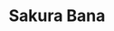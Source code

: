 ---
layout: place
title: "Sakura Bana"
permalink: /nebraska/omaha/sakura-bana.html
stateAbbr: NE
stateName: Nebraska
cityName: Omaha
seo:
  name: "Sakura Bana"
  type: Restaurant
  links: https://sushiomaha.com/
description: "Local haunt since 1986 serving sushi & classic Japanese dishes in a serene, blond-wood space. Sakura Bana serves delicious sushi in Omaha, Nebraska. Try fresh Japanese dishes for a great dining experience. Available for takeout, lunch, and dinner."
place_id: ChIJR2O7MwqNk4cR6kD2puCB1xQ
photos:
  - name: >-
      places/ChIJR2O7MwqNk4cR6kD2puCB1xQ/photos/AeeoHcIpK8E219daCuvpXB4PuD8QTJAjrpJ8YCWPEK1b2jN_RsobHUwZO6iTojixZVnYCVNnMzM4r9RcXN2UCs4EBmfbAGUw8zl5e6sB0eDiV-Vxcd3Lhd7KZ8z_WpcRII2TDHuVn3iRdD5uUcyDI4xrq325SqFJ9bSdww1lFdNndhxvd6V4aaWtES7Ds3f9ShvmVVE-C8h43kkz9wOFptd5STxXSCqAnSwOu2muDDKWdnBhjhKw-szDFbPG-6sNhRcbwkuxJrCKbmk-GMGWsmeJ9Dd6gmyFIRT1SblDGKo-nCk4T8O7X8zjRfDsP9bWqQ33J5zjRlf1xIdLE8iIEd3Tn7scwIi6YNhHuDqXv2XTgvepCEHF6Lz8cCYbCQx2bpKU0F35z89013lOxUhhorxVTME82NCUBfMfFFhqbndnntv92ym4
    widthPx: 4080
    heightPx: 3072
    authorAttributions:
      - displayName: Erick Castro
        uri: https://maps.google.com/maps/contrib/114786283575381277045
        photoUri: >-
          https://lh3.googleusercontent.com/a/ACg8ocIif3veAFSBhI9LmKCTmvaVVG8c_bX8_nvOQFRyNnkCIkco2aA=s100-p-k-no-mo
    flagContentUri: >-
      https://www.google.com/local/imagery/report/?cb_client=maps_api_places.places_api&image_key=!1e10!2sCIHM0ogKEICAgIDVrsCU1AE&hl=en-US
    googleMapsUri: >-
      https://www.google.com/maps/place//data=!3m4!1e2!3m2!1sCIHM0ogKEICAgIDVrsCU1AE!2e10!4m2!3m1!1s0x87938d0a33bb6347:0x14d781e0a6f640ea
  - name: >-
      places/ChIJR2O7MwqNk4cR6kD2puCB1xQ/photos/AeeoHcKhAgWV6L3TyzK0lPXwUetpb5hPqi8yqQ4syv8S1MkhqEgClLhBrusw37-tUDk0qzKxqauFWJesG22SSoX1_l3fwbAcK0gibQoKCmFIzLpo2BctFoA3W91T0n7SjaJK4DyALPhoeAIbEQt_ueDqe7zfd5htK_3zoL3T5QCMjsNUwWW5DRCPToG-nry4TvXdsKgY8D0Pwgia7TTyp6xcJ_4Bm3IgYmMUThawUtQyz8BUt1APToAqryRB6x56NmbdlDvTx9QwgyI6OZl_ejvw3YLl7fXIz7AJpGBpMIPY2ko3ZXgymDbH4YswLCHwODaaGG4HiA5rGehJcbzW-KBtk_1QjrZa7t9ZblcgB0czIOQH4QeTmbMS-8iEF_C_6LjcfqkHTWOkF0nC68n9cn6pFlpMhZpeVGSCS4drKwy7-NxgUwsa
    widthPx: 4800
    heightPx: 3600
    authorAttributions:
      - displayName: Cory Kielion
        uri: https://maps.google.com/maps/contrib/111670076373782548596
        photoUri: >-
          https://lh3.googleusercontent.com/a-/ALV-UjVKjbLHIO4r5g3UbEU5NO1vSPskWCBiCXmBGcNoToGp6B9H5AWx=s100-p-k-no-mo
    flagContentUri: >-
      https://www.google.com/local/imagery/report/?cb_client=maps_api_places.places_api&image_key=!1e10!2sCIHM0ogKEICAgICagpjSpgE&hl=en-US
    googleMapsUri: >-
      https://www.google.com/maps/place//data=!3m4!1e2!3m2!1sCIHM0ogKEICAgICagpjSpgE!2e10!4m2!3m1!1s0x87938d0a33bb6347:0x14d781e0a6f640ea
  - name: >-
      places/ChIJR2O7MwqNk4cR6kD2puCB1xQ/photos/AeeoHcKgXT7zuZg3LZCCW1d30ebhv3PrEN1nn-Ac_-zvMHp7GLQAApmFTxR2Umnxe1z0t1rgjK52FmT7UHD8_EfsO7_jDmTcWU9rihC4dShAMpmtVGgZUlYuYK8vT2Arvupp79xqNKLDviR1sLWQTtYTxc8g-S3oACpxT0LLoPg3LGqf6nCk9IUAZ5XMW78fWUMfWop9Q3UAWALiCRpBvhzahJ8vJ0d2hcPvO-ixrbidePHU2iFyDf2CC8nijWHNGkoN1BgyuwWRUINatFjSWOhvLv2YNnxFiZDL3-5xtmcoIUIx1MYllmJSWD5udCocpKVsBhu5HvT3gkNL-tgeW45PUBgGzrEwhlfJ1Jr89Oq3xLKIaRf-IlPmOD6PLE4rl9sZmC9nS-aLEkyzkmx1YmuyvauHiplA-18j6293NkmYT8lGT20p
    widthPx: 4080
    heightPx: 3072
    authorAttributions:
      - displayName: Erick Castro
        uri: https://maps.google.com/maps/contrib/114786283575381277045
        photoUri: >-
          https://lh3.googleusercontent.com/a/ACg8ocIif3veAFSBhI9LmKCTmvaVVG8c_bX8_nvOQFRyNnkCIkco2aA=s100-p-k-no-mo
    flagContentUri: >-
      https://www.google.com/local/imagery/report/?cb_client=maps_api_places.places_api&image_key=!1e10!2sCIHM0ogKEICAgIDVrsCUtAE&hl=en-US
    googleMapsUri: >-
      https://www.google.com/maps/place//data=!3m4!1e2!3m2!1sCIHM0ogKEICAgIDVrsCUtAE!2e10!4m2!3m1!1s0x87938d0a33bb6347:0x14d781e0a6f640ea
  - name: >-
      places/ChIJR2O7MwqNk4cR6kD2puCB1xQ/photos/AeeoHcIWg-xBd6YCsEOBsHlXAsBkshFey9f7gi43AlhwNybLMrfqJgy3fzjVec-Y-okK4_vVV8beuMuSHJ6CBfgwJV-Sht6xmucrLHGfsFRs2iJCKnrYY3gXAyPtx7gjk7irqj43P08BqNajID4YwZvHZmGb-_RM2Uz6TpXrKcJoaeWbmSyy0F5s8xWOWITpE-ss_lmIUj6JfbxC6CPNS7ciRuE3sq3FBTdryy2ce29CvPEqcfQ9t9NSgbS2niG0XoGn-kJqzHBJJnkBMzsNBBekSbsCdpyliZnty9d6A9V8Xk-uUFTVOPuRuw7HOz8Dd3HazbGM-GspHrd2LS1JazCHp-mNRru1fOCE7Rk1rQ5PTPqEzIpWrrHvwpjY_KKdoWg5voQTcRLPSWjyJZvp_e_ztymIsvvIwKxCxW-wfm3COX-oZA
    widthPx: 4000
    heightPx: 3000
    authorAttributions:
      - displayName: Bailey Meyer
        uri: https://maps.google.com/maps/contrib/103269638535319033489
        photoUri: >-
          https://lh3.googleusercontent.com/a/ACg8ocLN4LF0S-6hJx08E2z3iK6dLdtj21VUaSkhOxq4HgzR8pdoKA=s100-p-k-no-mo
    flagContentUri: >-
      https://www.google.com/local/imagery/report/?cb_client=maps_api_places.places_api&image_key=!1e10!2sCIHM0ogKEICAgICjt_2QDQ&hl=en-US
    googleMapsUri: >-
      https://www.google.com/maps/place//data=!3m4!1e2!3m2!1sCIHM0ogKEICAgICjt_2QDQ!2e10!4m2!3m1!1s0x87938d0a33bb6347:0x14d781e0a6f640ea
  - name: >-
      places/ChIJR2O7MwqNk4cR6kD2puCB1xQ/photos/AeeoHcKyskGxFgvEXXQCQ6etwHZKjYIYURyhxzVp_9BluNd6XYBo8Py6Pt2eSk0Lu2_kFNKdL9t95Q5VBp7kyH0t9hBrX2IPnb3y6hVHjkcSEwak_QSWHzO3ymsC-dV53ju-CNlIgJzx5e7aF4ikR73AKmyAGZlomw-Wo4gRxqrsc_Dqn5bBV5fByOB8vBKGl9fPdqN3-LKYp3j7n_UB7tOzzJAQldgKPS9MjdHRn-Za4tRJ1VIguWY9c3lYfnfzFRB1TzanBXLH0bwSGVGMlrFyCF7ETyUmzNF04SlAmUGpMaFfYr5yfE78I27wYd6FssRZ8A4gYQr3L4bh--YgS_3cf833zoc-rtzsjxw1cSaqNnvop1_NnVDKuQ1edlCpX6h-DsnKk6hYEsh6YP39Y3vHdvPHnrfnkplc631Q0CNaS4bFZfJp
    widthPx: 3000
    heightPx: 4000
    authorAttributions:
      - displayName: Tracy Miller
        uri: https://maps.google.com/maps/contrib/114030240376469010159
        photoUri: >-
          https://lh3.googleusercontent.com/a-/ALV-UjXn8-Sf1A_53iPAhda10usH0bB9e_EHYn2m4gZrZ0gLlZHqMPKi=s100-p-k-no-mo
    flagContentUri: >-
      https://www.google.com/local/imagery/report/?cb_client=maps_api_places.places_api&image_key=!1e10!2sCIHM0ogKEICAgID_5a7OngE&hl=en-US
    googleMapsUri: >-
      https://www.google.com/maps/place//data=!3m4!1e2!3m2!1sCIHM0ogKEICAgID_5a7OngE!2e10!4m2!3m1!1s0x87938d0a33bb6347:0x14d781e0a6f640ea
  - name: >-
      places/ChIJR2O7MwqNk4cR6kD2puCB1xQ/photos/AeeoHcJeN_e14oWwFcaZKu23_CThgVstX9XFMzgA2byloKOvi90DASkE1QNSx_SCymiPZMkrqt7lLif1ba9oRORybnYA3JigHFOJ4ASRD3bAqUsgTzM_KXC76uHQGFK4FAX2HsjPI42mW_8-a9KCVVbiWxQ9EaYZK6vMh4lOxA6oGPsLPXS2dI6UnZNxeVFwfp6tfzj2JgVV-JKZHIcxN77lhQRVn32XzBVGRYj-Q0Z0IFoUAUhlgEqaQKl8qRGXauWRe7v9Z46J9Hg1WsUKAFL9hycmFJKt6W0FIuZK5Ko0hHf9iFxXY5PbdqIDDoKP4JoTqY8YFNzXrGe96OLwkJXTdxa2W7QztVpYIxpHJm-A8hqOmPx0NTWAccY73ucsFWoAZsjQcUNvbXtsG9BFtjIYfEiT2Ye9gmeInZVsCG6Mv_Zyq7HF
    widthPx: 4032
    heightPx: 3024
    authorAttributions:
      - displayName: Sharon Perkins
        uri: https://maps.google.com/maps/contrib/111811568315006796849
        photoUri: >-
          https://lh3.googleusercontent.com/a-/ALV-UjXv3dzmea_T2Ds365cpz25uNGXiN5sAw9_d0AhAqY0iZHv2IAnJ=s100-p-k-no-mo
    flagContentUri: >-
      https://www.google.com/local/imagery/report/?cb_client=maps_api_places.places_api&image_key=!1e10!2sCIHM0ogKEICAgIDxjOy9kgE&hl=en-US
    googleMapsUri: >-
      https://www.google.com/maps/place//data=!3m4!1e2!3m2!1sCIHM0ogKEICAgIDxjOy9kgE!2e10!4m2!3m1!1s0x87938d0a33bb6347:0x14d781e0a6f640ea
  - name: >-
      places/ChIJR2O7MwqNk4cR6kD2puCB1xQ/photos/AeeoHcLTaUtTVxtuqXlHXx016r6d4unTEjQu2ZLkPzUJ_E7e2yV_BQk_FV4cPbl8w69qMf8yIyuCbMjVCiO5X8V-ade-o8QhnbO5S0Pa2GNFouLIy2bab0uAnF0IOj9siQk3MZzBZrdUSQzcSmHJOK6CVvUIJXVjqmRGut7JiDgMmKPbS5c2YQvuewg_Zl_c_AIyvwvINIun8bTp9236jtm5A27kMusZ-935Vm4Dl6-iGCAS1mdjgeJ2BizA0zP-BRn7644-aTBUYGjNKWMUINI7uW9rNsuAJIrbhHnTw5I01L55RpBiM9BW5DWU1RgOw0PGVTwjjyQvVqaqz2MDzhC08OO86K9iFO0pTFtKU4mAuh8ZoTHcYloXkhmxQZYEHzdUIythMWhKe6PBNj4gfKYo25yk-I6ribNmbkyOeoSbgKg
    widthPx: 3024
    heightPx: 4032
    authorAttributions:
      - displayName: Anup Lamichhane
        uri: https://maps.google.com/maps/contrib/108592423059167953293
        photoUri: >-
          https://lh3.googleusercontent.com/a-/ALV-UjUixh7wpMGtN_TIZ8m28NDtKdN9WfdEbqJDxu6qq9x9evmMUAhC=s100-p-k-no-mo
    flagContentUri: >-
      https://www.google.com/local/imagery/report/?cb_client=maps_api_places.places_api&image_key=!1e10!2sCIHM0ogKEICAgICDyK2cIQ&hl=en-US
    googleMapsUri: >-
      https://www.google.com/maps/place//data=!3m4!1e2!3m2!1sCIHM0ogKEICAgICDyK2cIQ!2e10!4m2!3m1!1s0x87938d0a33bb6347:0x14d781e0a6f640ea
  - name: >-
      places/ChIJR2O7MwqNk4cR6kD2puCB1xQ/photos/AeeoHcJyuPHwaTiC9a0ysvL3D1Kx0y7s-1kZ5c7p2ovyJ8eUa9Y7lfjEX3ZlRkevbE5qgYMI2Vy5_VMbrWBHQNanGE39FrfVlRS4mHhC6qk29PV2cOkv8tgYi0zdstB6FsYnQz8BcSXcNhjPne90Th45vuZ6kAW-O0HNpkALvQztWg_ALaIo2pQ7f_djzQGAqn5Iq3_cPov1l0alFIVBxq1tyXUYcdQp25KWI_DtG3VVZsIO9pVK4LVzyMplaUQ5R1DC19kiWNE-RrkP-D29ZkDspXDh4BMjqCGvclt2HCGEAhN9ZE-8QiOvLqJ_yXclrcHsGRXyaLA2pzVmGPubocnpaPrbkalr4cVfntZg2X4vrXlinLnsSEhYqP8M6jd1fMbDV8MC5ORQWv0iLjEe8iTb_zXmVW4tLisjGCqlZMDXla7epBt7
    widthPx: 4032
    heightPx: 3024
    authorAttributions:
      - displayName: Samantha Wilson
        uri: https://maps.google.com/maps/contrib/109518073675547828574
        photoUri: >-
          https://lh3.googleusercontent.com/a-/ALV-UjUBHQ_3Da-Tp__0j2ruXnP5GKAMe6QCVU8C7iAUwgllz54t7bhcYg=s100-p-k-no-mo
    flagContentUri: >-
      https://www.google.com/local/imagery/report/?cb_client=maps_api_places.places_api&image_key=!1e10!2sCIHM0ogKEICAgICCgu-u-wE&hl=en-US
    googleMapsUri: >-
      https://www.google.com/maps/place//data=!3m4!1e2!3m2!1sCIHM0ogKEICAgICCgu-u-wE!2e10!4m2!3m1!1s0x87938d0a33bb6347:0x14d781e0a6f640ea
  - name: >-
      places/ChIJR2O7MwqNk4cR6kD2puCB1xQ/photos/AeeoHcKKa6sXBAhwhzFWva-ssdsUIUkxhdvchoAyqGvVlSM72U1DZ7yl7KL525sxlW48Y8Vei49HCXDh1fsdHl5jcYQ9AmuM_7bfH1rRkdE-NXL8DvgV9ImRpj-ujY5b8FciW3HUZXGfbmqatOAaCugwdDHZ9H49yW-pLITUsC-dL1Pv-XbWnZ_uIYGrAJABVvgXWL8Sj60ksvJ9x4ihgzjPA8gi7iWnbM2hUx5DGQjuy06E7-PiMlKUzS6tb4XWFQ-8YRFotN8rGvc7PehqpfUfoRalgwqTj-Hm7Ob1GUJTgk3eMt05JN-zpjz9go4rARimZKDjK4pRPvp6yVPm6Urr2wzXIOuk2V-yFLoKLuhGQAHbb_M7ECzBDk8jiETV6a0grBj-YE7_g-2oIczrMSOphvN_CV2TyNkhY5cv3nKdxMy2vw
    widthPx: 4032
    heightPx: 3024
    authorAttributions:
      - displayName: Khana Safarnama
        uri: https://maps.google.com/maps/contrib/107418517899914765302
        photoUri: >-
          https://lh3.googleusercontent.com/a-/ALV-UjUgM8NLLSdenf-GlX_a0Hv7dEi6andyVzPBsm5qE2MsRPNveK8=s100-p-k-no-mo
    flagContentUri: >-
      https://www.google.com/local/imagery/report/?cb_client=maps_api_places.places_api&image_key=!1e10!2sCIHM0ogKEICAgICeu8vGEQ&hl=en-US
    googleMapsUri: >-
      https://www.google.com/maps/place//data=!3m4!1e2!3m2!1sCIHM0ogKEICAgICeu8vGEQ!2e10!4m2!3m1!1s0x87938d0a33bb6347:0x14d781e0a6f640ea
  - name: >-
      places/ChIJR2O7MwqNk4cR6kD2puCB1xQ/photos/AeeoHcLcrLZhJmZUUSlYUJQlSN53monryS4QjpfxyTkxsNnOImn9ypiTOuHW2CsPoLH4_e5CeUMtJOXZWtlR3cQuVtQNMrs0ERcNdFZhyjAGjh-JNFqagQgF0_oPBk3pX-v2yu1PBOolCm1DznF6JziaYtZLdN5oCBQ7GWxrFfVPyJmuOvV2D2OFkquU2t9-NpH35xdmOYabU0t4tZwrcfwFkFq9U5htDa-EObECCUbhJisIyJzfNZ-O8QrbCvLh-EO9lru0ip-fVJcpWuEFw80gaYa_bzXdy3vNmqhzK8TU5Ofr2nyoj5Aq-RF5l14KvAXoj7dmjnkfJAccDMHSpRIrMWyExy1h-tFu983dCHPRtbyxxv_JtZD7ONogurO_yf5tk5NcrDnWj33X7bfpoERcVpeUNfhd8_sZ9Z-uIdR8juRTtwc
    widthPx: 4032
    heightPx: 2268
    authorAttributions:
      - displayName: Aaron Kruse
        uri: https://maps.google.com/maps/contrib/109031555842316596867
        photoUri: >-
          https://lh3.googleusercontent.com/a-/ALV-UjXVCk3lUzuFvULfVjVGm5gOEbe2kSNzaCUeyPL5758f5ObfEpv3ww=s100-p-k-no-mo
    flagContentUri: >-
      https://www.google.com/local/imagery/report/?cb_client=maps_api_places.places_api&image_key=!1e10!2sCIHM0ogKEICAgIDbkJ79ggE&hl=en-US
    googleMapsUri: >-
      https://www.google.com/maps/place//data=!3m4!1e2!3m2!1sCIHM0ogKEICAgIDbkJ79ggE!2e10!4m2!3m1!1s0x87938d0a33bb6347:0x14d781e0a6f640ea
address: 7425 Dodge St, Omaha, NE 68114, USA
street: 7425 Dodge St
city: Omaha
state: NE
zip: '68114'
country: USA
neighborhood: Central Omaha
latitude: '41.258887'
longitude: '-96.028171'
accessibility_options:
  wheelchairAccessibleParking: true
  wheelchairAccessibleEntrance: true
  wheelchairAccessibleRestroom: true
  wheelchairAccessibleSeating: true
business_status: OPERATIONAL
name: Sakura Bana
google_maps_links:
  directionsUri: >-
    https://www.google.com/maps/dir//''/data=!4m7!4m6!1m1!4e2!1m2!1m1!1s0x87938d0a33bb6347:0x14d781e0a6f640ea!3e0
  placeUri: https://maps.google.com/?cid=1501811802625163498
  writeAReviewUri: >-
    https://www.google.com/maps/place//data=!4m3!3m2!1s0x87938d0a33bb6347:0x14d781e0a6f640ea!12e1
  reviewsUri: >-
    https://www.google.com/maps/place//data=!4m4!3m3!1s0x87938d0a33bb6347:0x14d781e0a6f640ea!9m1!1b1
  photosUri: >-
    https://www.google.com/maps/place//data=!4m3!3m2!1s0x87938d0a33bb6347:0x14d781e0a6f640ea!10e5
primary_type: Japanese Restaurant
opening_hours:
  regular: null
  current: null
secondary_opening_hours:
  regular:
    weekdayDescriptions: null
    type: null
  current:
    weekdayDescriptions: null
    type: null
phone: (402) 391-5047
price_level: PRICE_LEVEL_MODERATE
price_range: $10 &ndash; $20
rating: '4.5'
rating_count: 0
website: https://sushiomaha.com/
reviews:
  - name: >-
      places/ChIJR2O7MwqNk4cR6kD2puCB1xQ/reviews/ChZDSUhNMG9nS0VJQ0FnSURQeGNmMEp3EAE
    relativePublishTimeDescription: 3 months ago
    rating: 2
    text:
      text: >-
        I had high expectations for Sakura Bana after the change in ownership,
        but I couldn’t have been more disappointed. We ordered the Sushi for
        Two,and it was far from being worth $60. Both the sushi and the rice
        were incredibly dry and lacked flavor. I highly recommend visiting Umami
        instead—same price, but significantly better quality and a much larger
        variety of sushi.
      languageCode: en
    originalText:
      text: >-
        I had high expectations for Sakura Bana after the change in ownership,
        but I couldn’t have been more disappointed. We ordered the Sushi for
        Two,and it was far from being worth $60. Both the sushi and the rice
        were incredibly dry and lacked flavor. I highly recommend visiting Umami
        instead—same price, but significantly better quality and a much larger
        variety of sushi.
      languageCode: en
    authorAttribution:
      displayName: Gabbie Kim
      uri: https://www.google.com/maps/contrib/115009509651080913574/reviews
      photoUri: >-
        https://lh3.googleusercontent.com/a-/ALV-UjWno6mJbE8lCPZEOACxlWmjQasVTizu0qaxb1C_eGZSMsoE_tAmfw=s128-c0x00000000-cc-rp-mo-ba5
    publishTime: '2024-12-19T05:51:05.358795Z'
    flagContentUri: >-
      https://www.google.com/local/review/rap/report?postId=ChZDSUhNMG9nS0VJQ0FnSURQeGNmMEp3EAE&d=17924085&t=1
    googleMapsUri: >-
      https://www.google.com/maps/reviews/data=!4m6!14m5!1m4!2m3!1sChZDSUhNMG9nS0VJQ0FnSURQeGNmMEp3EAE!2m1!1s0x87938d0a33bb6347:0x14d781e0a6f640ea
  - name: >-
      places/ChIJR2O7MwqNk4cR6kD2puCB1xQ/reviews/ChdDSUhNMG9nS0VJQ0FnSUNqdF8yUXRRRRAB
    relativePublishTimeDescription: 11 months ago
    rating: 5
    text:
      text: >-
        Can't rate this place high enough!! I've been going for close to 10
        years and I've never been let down. A very large selection, all of which
        is simply delicious. It's so hard to find Japanese food other than sushi
        around here. Of course, their sushi is incredible as well. I just went a
        few days ago and am thinking of all the things I want to order next. I
        love the quiet traditional seating area.

        Two things I almost always have to get are agedashi tofu to start and
        red bean ice cream to end!
      languageCode: en
    originalText:
      text: >-
        Can't rate this place high enough!! I've been going for close to 10
        years and I've never been let down. A very large selection, all of which
        is simply delicious. It's so hard to find Japanese food other than sushi
        around here. Of course, their sushi is incredible as well. I just went a
        few days ago and am thinking of all the things I want to order next. I
        love the quiet traditional seating area.

        Two things I almost always have to get are agedashi tofu to start and
        red bean ice cream to end!
      languageCode: en
    authorAttribution:
      displayName: Bailey Meyer
      uri: https://www.google.com/maps/contrib/103269638535319033489/reviews
      photoUri: >-
        https://lh3.googleusercontent.com/a/ACg8ocLN4LF0S-6hJx08E2z3iK6dLdtj21VUaSkhOxq4HgzR8pdoKA=s128-c0x00000000-cc-rp-mo
    publishTime: '2024-04-27T00:46:21.421916Z'
    flagContentUri: >-
      https://www.google.com/local/review/rap/report?postId=ChdDSUhNMG9nS0VJQ0FnSUNqdF8yUXRRRRAB&d=17924085&t=1
    googleMapsUri: >-
      https://www.google.com/maps/reviews/data=!4m6!14m5!1m4!2m3!1sChdDSUhNMG9nS0VJQ0FnSUNqdF8yUXRRRRAB!2m1!1s0x87938d0a33bb6347:0x14d781e0a6f640ea
  - name: >-
      places/ChIJR2O7MwqNk4cR6kD2puCB1xQ/reviews/ChdDSUhNMG9nS0VJQ0FnSURWenYta25BRRAB
    relativePublishTimeDescription: a year ago
    rating: 4
    text:
      text: >-
        Stopped in for lunch with a co-worker to check it out as neither of us
        had been here. The staff was very friendly and attentive. Clean looking
        restaurant. Ordered one of the bento style lunches.  Food was good and
        arrived quickly. Definitely recommend stopping in if you have a chance.
      languageCode: en
    originalText:
      text: >-
        Stopped in for lunch with a co-worker to check it out as neither of us
        had been here. The staff was very friendly and attentive. Clean looking
        restaurant. Ordered one of the bento style lunches.  Food was good and
        arrived quickly. Definitely recommend stopping in if you have a chance.
      languageCode: en
    authorAttribution:
      displayName: Erick Castro
      uri: https://www.google.com/maps/contrib/114786283575381277045/reviews
      photoUri: >-
        https://lh3.googleusercontent.com/a/ACg8ocIif3veAFSBhI9LmKCTmvaVVG8c_bX8_nvOQFRyNnkCIkco2aA=s128-c0x00000000-cc-rp-mo-ba6
    publishTime: '2023-12-13T02:55:33.384058Z'
    flagContentUri: >-
      https://www.google.com/local/review/rap/report?postId=ChdDSUhNMG9nS0VJQ0FnSURWenYta25BRRAB&d=17924085&t=1
    googleMapsUri: >-
      https://www.google.com/maps/reviews/data=!4m6!14m5!1m4!2m3!1sChdDSUhNMG9nS0VJQ0FnSURWenYta25BRRAB!2m1!1s0x87938d0a33bb6347:0x14d781e0a6f640ea
  - name: >-
      places/ChIJR2O7MwqNk4cR6kD2puCB1xQ/reviews/ChdDSUhNMG9nS0VJQ0FnSUNLeWVHY3pRRRAB
    relativePublishTimeDescription: 6 months ago
    rating: 1
    text:
      text: >-
        They were bought by another company and the quality of the food has
        declined, the menu is also super tiny now.


        I can't recommend this anymore


        Below was my previous review:


        The food is amazing here! I highly recommend the sukiyaki with udon
        noodles.


        The sushi is top quality and really delicious. Much better than other
        restaurants downtown.
      languageCode: en
    originalText:
      text: >-
        They were bought by another company and the quality of the food has
        declined, the menu is also super tiny now.


        I can't recommend this anymore


        Below was my previous review:


        The food is amazing here! I highly recommend the sukiyaki with udon
        noodles.


        The sushi is top quality and really delicious. Much better than other
        restaurants downtown.
      languageCode: en
    authorAttribution:
      displayName: Adam
      uri: https://www.google.com/maps/contrib/108812410810340760108/reviews
      photoUri: >-
        https://lh3.googleusercontent.com/a-/ALV-UjUTeDWOh-4BpQvWEoNk7955MLJqzggzjw-gw72FT_EpWEsTHCqWqA=s128-c0x00000000-cc-rp-mo-ba4
    publishTime: '2024-09-19T04:11:53.089918Z'
    flagContentUri: >-
      https://www.google.com/local/review/rap/report?postId=ChdDSUhNMG9nS0VJQ0FnSUNLeWVHY3pRRRAB&d=17924085&t=1
    googleMapsUri: >-
      https://www.google.com/maps/reviews/data=!4m6!14m5!1m4!2m3!1sChdDSUhNMG9nS0VJQ0FnSUNLeWVHY3pRRRAB!2m1!1s0x87938d0a33bb6347:0x14d781e0a6f640ea
  - name: >-
      places/ChIJR2O7MwqNk4cR6kD2puCB1xQ/reviews/ChZDSUhNMG9nS0VJQ0FnSUNEeVAySlRnEAE
    relativePublishTimeDescription: a year ago
    rating: 4
    text:
      text: >-
        I tried this Japanese food here for the first time, and the food was so
        good. I tried the lunch combo, which included tempura, sushi, rice,
        soup, and salad, and it was filling for one person. I really enjoyed the
        food and the atmosphere there was also good. I still miss the Japanese
        ambiance, but I absolutely love it and will definitely visit again
        someday. The location is on central Omaha, at the intersection of Dodge
        and 72nd, making it easily accessible. The price is also reasonable.
      languageCode: en
    originalText:
      text: >-
        I tried this Japanese food here for the first time, and the food was so
        good. I tried the lunch combo, which included tempura, sushi, rice,
        soup, and salad, and it was filling for one person. I really enjoyed the
        food and the atmosphere there was also good. I still miss the Japanese
        ambiance, but I absolutely love it and will definitely visit again
        someday. The location is on central Omaha, at the intersection of Dodge
        and 72nd, making it easily accessible. The price is also reasonable.
      languageCode: en
    authorAttribution:
      displayName: Anup Lamichhane
      uri: https://www.google.com/maps/contrib/108592423059167953293/reviews
      photoUri: >-
        https://lh3.googleusercontent.com/a-/ALV-UjUixh7wpMGtN_TIZ8m28NDtKdN9WfdEbqJDxu6qq9x9evmMUAhC=s128-c0x00000000-cc-rp-mo-ba6
    publishTime: '2024-03-23T21:11:47.776874Z'
    flagContentUri: >-
      https://www.google.com/local/review/rap/report?postId=ChZDSUhNMG9nS0VJQ0FnSUNEeVAySlRnEAE&d=17924085&t=1
    googleMapsUri: >-
      https://www.google.com/maps/reviews/data=!4m6!14m5!1m4!2m3!1sChZDSUhNMG9nS0VJQ0FnSUNEeVAySlRnEAE!2m1!1s0x87938d0a33bb6347:0x14d781e0a6f640ea
parking_options:
  freeParkingLot: true
  freeStreetParking: true
  valetParking: false
payment_options:
  acceptsCreditCards: true
  acceptsDebitCards: true
  acceptsCashOnly: false
  acceptsNfc: true
allow_dogs: null
curbside_pickup: null
delivery: false
dine_in: true
good_for_children: true
good_for_groups: true
good_for_sports: false
live_music: false
menu_for_children: true
outdoor_seating: false
reservable: true
restroom: true
serves_beer: true
serves_breakfast: false
serves_brunch: false
serves_cocktails: true
serves_coffee: false
serves_dinner: true
serves_dessert: true
serves_lunch: true
serves_vegetarian_food: true
serves_wine: true
takeout: true
update_category: essentials
summary: >-
  Local haunt since 1986 serving sushi & classic Japanese dishes in a serene,
  blond-wood space.

---